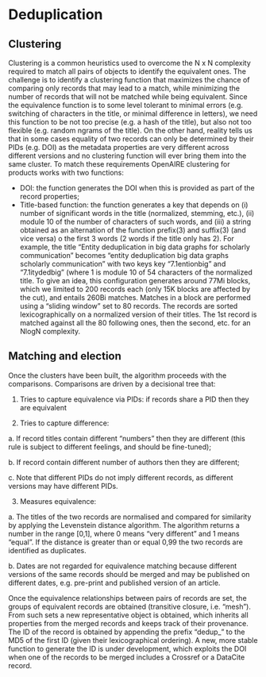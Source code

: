 # Deduplication

## Clustering 

Clustering is a common heuristics used to overcome the N x N complexity required to match all pairs of objects to identify the equivalent ones. The challenge is to identify a clustering function that maximizes the chance of comparing only records that may lead to a match, while minimizing the number of records that will not be matched while being equivalent. Since the equivalence function is to some level tolerant to minimal errors (e.g. switching of characters in the title, or minimal difference in letters), we need this function to be not too precise (e.g. a hash of the title), but also not too flexible (e.g. random ngrams of the title). On the other hand, reality tells us that in some cases equality of two records can only be determined by their PIDs (e.g. DOI) as the metadata properties are very different across different versions and no clustering function will ever bring them into the same cluster. To match these requirements OpenAIRE clustering for products works with two functions:
* DOI: the function generates the DOI when this is provided as part of the record properties;
* Title-based function: the function generates a key that depends on (i) number of significant words in the title (normalized, stemming, etc.), (ii) module 10 of the number of characters of such words, and (iii) a string obtained as an alternation of the function prefix(3) and suffix(3) (and vice versa) o the first 3 words (2 words if the title only has 2). For example, the title “Entity deduplication in big data graphs for scholarly communication” becomes “entity deduplication big data graphs scholarly communication” with two keys key “7.1entionbig” and “7.1itydedbig” (where 1 is module 10 of 54 characters of the normalized title.
To give an idea, this configuration generates around 77Mi blocks, which we limited to 200 records each (only 15K blocks are affected by the cut), and entails 260Bi matches. Matches in a block are performed using a “sliding window” set to 80 records. The records are sorted lexicographically on a normalized version of their titles. The 1st record is matched against all the 80 following ones, then the second, etc. for an NlogN complexity.

## Matching and election

Once the clusters have been built, the algorithm proceeds with the comparisons. Comparisons are driven by a decisional tree that:
1. Tries to capture equivalence via PIDs: if records share a PID then they are equivalent

2. Tries to capture difference:

  a. If record titles contain different “numbers” then they are different (this rule is subject to different feelings, and should be fine-tuned);

  b. If record contain different number of authors then they are different;

  c. Note that different PIDs do not imply different records, as different versions may have different PIDs.

3. Measures equivalence:

  a. The titles of the two records are normalised and compared for similarity by applying the Levenstein distance algorithm. The algorithm returns a number in the range [0,1], where 0 means “very different” and 1 means “equal”. If the distance is greater than or equal 0,99 the two records are identified as duplicates.

  b. Dates are not regarded for equivalence matching because different versions of the same records should be merged and may be published on different dates, e.g. pre-print and published version of an article.
  
Once the equivalence relationships between pairs of records are set, the groups of equivalent records are obtained (transitive closure, i.e. “mesh”). From such sets a new representative object is obtained, which inherits all properties from the merged records and keeps track of their provenance. The ID of the record is obtained by appending the prefix “dedup_” to the MD5 of the first ID (given their lexicographical ordering). A new, more stable function to generate the ID is under development, which exploits the DOI when one of the records to be merged includes a Crossref or a DataCite record.